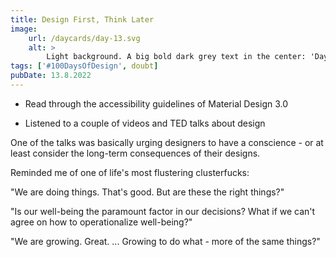 ```yaml
---
title: Design First, Think Later
image:
    url: /daycards/day-13.svg
    alt: >
        Light background. A big bold dark grey text in the center: 'Day 13'. Underneath it, comparatively tiny, a text saying '100 Days of Design', thin and underlined. A squarish double frame around all of this: the inner layer a bar of solid blue color, thick enough to be a listed character; the outer layer a gradient pattern of greys, made up of about 10 tones, repeated on each side. If you would start in a corner and go around the edge of the image it would go lightest in the corner, darker, darkest when you reach the middle of a side, lighter, lightest in the next corner, darker... and so on with each side. The overall effect reminds me of some neon-light-effects and the thick square-patterned glass I have seen on the entrance doors of old Polish apartment blocks from the Soviet-era.
tags: ['#100DaysOfDesign', doubt]
pubDate: 13.8.2022
---
```


-   Read through the accessibility guidelines of Material Design 3.0

-   Listened to a couple of videos and TED talks about design

One of the talks was basically urging designers to have a conscience - or at least consider the long-term consequences of their designs.

Reminded me of one of life's most flustering clusterfucks:

"We are doing things. That's good. But are these the right things?"

"Is our well-being the paramount factor in our decisions? What if we can't agree on how to operationalize well-being?"

"We are growing. Great. ... Growing to do what - more of the same things?"
